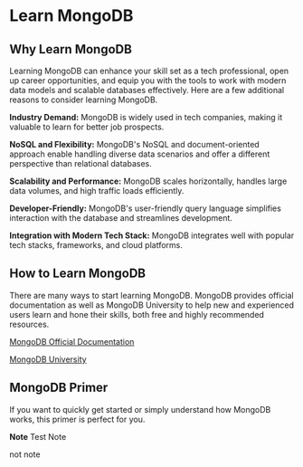 # Learn MongoDB

## Why Learn MongoDB

Learning MongoDB can enhance your skill set as a tech professional, open up career opportunities, and equip you with the tools to work with modern data models and scalable databases effectively. Here are a few additional reasons to consider learning MongoDB.

 **Industry Demand:** MongoDB is widely used in tech companies, making it valuable to learn for better job prospects.

**NoSQL and Flexibility:** MongoDB's NoSQL and document-oriented approach enable handling diverse data scenarios and offer a different perspective than relational databases.

**Scalability and Performance:** MongoDB scales horizontally, handles large data volumes, and high traffic loads efficiently.

**Developer-Friendly:** MongoDB's user-friendly query language simplifies interaction with the database and streamlines development.

**Integration with Modern Tech Stack:** MongoDB integrates well with popular tech stacks, frameworks, and cloud platforms.

## How to Learn MongoDB

There are many ways to start learning MongoDB. MongoDB provides official documentation as well as MongoDB University to help new and experienced users learn and hone their skills, both free and highly recommended resources.

[MongoDB Official Documentation](https://www.mongodb.com/docs/)

[MongoDB University](https://learn.mongodb.com/)

## MongoDB Primer

If you want to quickly get started or simply understand how MongoDB works, this primer is perfect for you.

**Note**
Test Note

not note